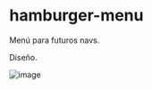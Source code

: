 # hamburger-menu
Menú para futuros navs.

Diseño.

![image](https://user-images.githubusercontent.com/70002378/128286315-c71028c5-b155-4ab4-a559-a43288999a73.png)
